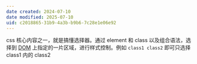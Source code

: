 ```yaml
---
date created: 2024-07-10
date modified: 2025-07-10
uid: c2018865-31b9-4a3b-b9b6-7c28e1e06e92
---
```


css 核心内容之一，就是搞懂选择器。通过 element 和 class 以及组合语法，选择到 [DOM](DOM.md) 上指定的一片区域，进行样式控制。例如 `class1 class2` 即可只选择 class1 内的 class2
